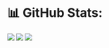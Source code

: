 # 📊 GitHub Stats:
![](https://github-readme-stats.vercel.app/api?username=warubert&theme=dark&hide_border=false&include_all_commits=false&count_private=false)
![](https://github-readme-streak-stats.herokuapp.com/?user=warubert&theme=dark&hide_border=false)
![](https://github-readme-stats.vercel.app/api/top-langs/?username=warubert&theme=dark&hide_border=false&include_all_commits=false&count_private=false&layout=compact)

<!--
**warubert/warubert** is a ✨ _special_ ✨ repository because its `README.md` (this file) appears on your GitHub profile.

Here are some ideas to get you started:

- 🔭 I’m currently working on ...
- 🌱 I’m currently learning ...
- 👯 I’m looking to collaborate on ...
- 🤔 I’m looking for help with ...
- 💬 Ask me about ...
- 📫 How to reach me: ...
- 😄 Pronouns: ...
- ⚡ Fun fact: ...
-->
